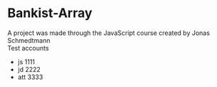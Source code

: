# Bankist-Array
A project was made through the JavaScript course created by Jonas Schmedtmann\
Test accounts
- js 1111
- jd 2222
- att 3333
